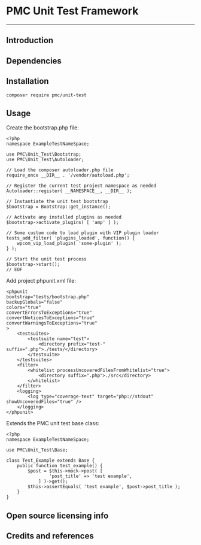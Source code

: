 # PMC Unit Test Framework

---


## Introduction

## Dependencies

## Installation

	composer require pmc/unit-test

## Usage

Create the bootstrap.php file:

	<?php
	namespace ExampleTestNameSpace; 
	
	use PMC\Unit_Test\Bootstrap;
	use PMC\Unit_Test\Autoloader;
	
	// Load the composer autoloader.php file
	require_once __DIR__ . '/vendor/autoload.php';
	
	// Register the current test project namespace as needed 
	Autoloader::register( __NAMESPACE__, __DIR__ );
	
	// Instantiate the unit test bootstrap
	$bootstrap = Bootstrap::get_instance();

	// Activate any installed plugins as needed
	$bootstrap->activate_plugins( [ 'amp' ] );

	// Some custom code to load plugin with VIP plugin loader
	tests_add_filter( 'plugins_loaded', function() {
		wpcom_vip_load_plugin( 'some-plugin' );
	} );
	
	// Start the unit test process
	$bootstrap->start();
	// EOF

Add project phpunit.xml file:

	<phpunit
	bootstrap="tests/bootstrap.php"
	backupGlobals="false"
	colors="true"
	convertErrorsToExceptions="true"
	convertNoticesToExceptions="true"
	convertWarningsToExceptions="true"
	>
		<testsuites>
			<testsuite name="test">
				<directory prefix="test-" suffix=".php">./tests/</directory>
			</testsuite>
		</testsuites>
		<filter>
			<whitelist processUncoveredFilesFromWhitelist="true">
				<directory suffix=".php">./src</directory>
			</whitelist>
		</filter>
		<logging>
			<log type="coverage-text" target="php://stdout" showUncoveredFiles="true" />
		</logging>
	</phpunit>


Extends the PMC unit test base class:

	<?php
	namespace ExampleTestNameSpace;
	
	use PMC\Unit_Test\Base;
	
	class Test_Example extends Base {
		public function test_example() {
			$post = $this->mock->post( [
					'post_title' => 'test example',
				] )->get();
			$this->assertEquals( 'test example', $post->post_title );
		}
	}

## Open source licensing info

## Credits and references
